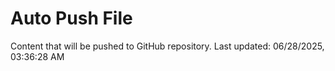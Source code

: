 # Auto Push File

Content that will be pushed to GitHub repository.
Last updated: 06/28/2025, 03:36:28 AM